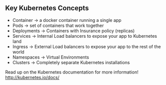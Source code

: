 ## Key Kubernetes Concepts
- Container → a docker container running a single app​
- Pods → set of containers that work together ​
- Deployments → Containers with Insurance policy (replicas)​
- Services →  Internal Load balancers to expose your app to Kubernetes land​
- Ingress → External Load balancers to expose your app to the rest of the world​
- Namespaces → Virtual Environments​
- Clusters → Completely separate Kubernetes installations

Read up on the Kubernetes documentation for more information!​  
http://kubernetes.io/docs/

